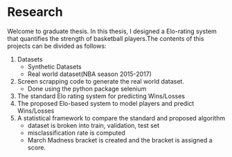# Research

Welcome to graduate thesis. In this thesis, I designed a Elo-rating system that quantifies the strength of basketball players.The contents of this projects can be divided as follows:
1) Datasets
    - Synthetic Datasets
    - Real world dataset(NBA season 2015-2017)
2) Screen scrapping code to generate the real world dataset.
    - Done using the python package selenium
3) The standard Elo rating system for predicting Wins/Losses 
4) The proposed Elo-based system to model players and predict Wins/Losses
5) A statistical framework to compare the standard and proposed algorithm
    - dataset is broken into train, validation, test set 
    - misclassification rate is computed
    - March Madness bracket is created and the bracket is assigned a score.
